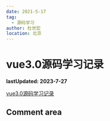 ```yaml
---
date: 2021-5-17
tag:
  - 源码学习
author: 杜世宏
location: 北京
---
```


# vue3.0源码学习记录

**lastUpdated: 2023-7-27**

[vue3.0源码学习记录](https://www.kancloud.cn/David-TechNomad/vue_javascript_source_code/2273179)
<!-- README.md -->
## Comment area

<Vssue />